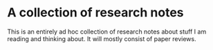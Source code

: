 # A collection of research notes

This is an entirely ad hoc collection of research notes about stuff
I am reading and thinking about. It will mostly consist of paper
reviews.

